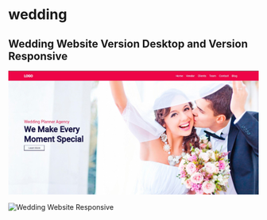 # wedding

## Wedding Website Version Desktop and Version Responsive

![Wedding Website](https://github.com/edesiojnr/wedding/blob/main/wedding.jpg)

![Wedding Website Responsive](![https://github.com/edesiojnr/wedding/blob/main/wedding_responsive.jpg)
